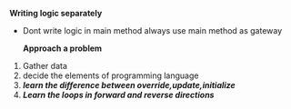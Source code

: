 **Writing logic separately**
* Dont write logic in main method always use main method as gateway

  **Approach a problem** 
1. Gather data 
1. decide the elements of programming language
1. ***learn the difference between override,update,initialize***
1. ***Learn the loops in forward and reverse directions***


 
 